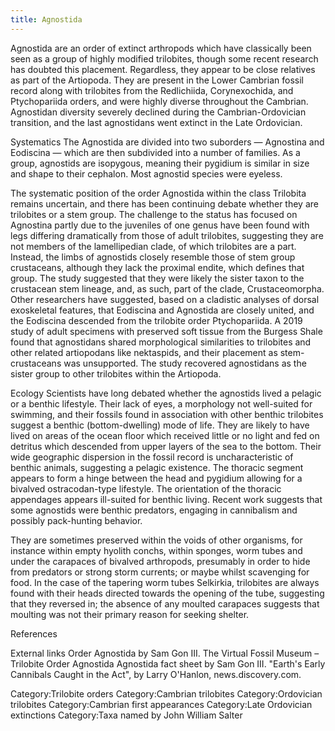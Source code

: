```yaml
---
title: Agnostida
---
```

Agnostida are an order of extinct arthropods which have classically been seen as a group of highly modified trilobites, though some recent research has doubted this placement. Regardless, they appear to be close relatives as part of the Artiopoda. They are present in the Lower Cambrian fossil record along with trilobites from the Redlichiida, Corynexochida, and Ptychopariida orders, and were highly diverse throughout the Cambrian. Agnostidan diversity severely declined during the Cambrian-Ordovician transition, and the last agnostidans went extinct in the Late Ordovician.

Systematics
The Agnostida are divided into two suborders — Agnostina and Eodiscina — which are then subdivided into a number of families. As a group, agnostids are isopygous, meaning their pygidium is similar in size and shape to their cephalon. Most agnostid species were eyeless.

The systematic position of the order Agnostida within the class Trilobita remains uncertain, and there has been continuing debate whether they are trilobites or a stem group. The challenge to the status has focused on Agnostina partly due to the juveniles of one genus have been found with legs differing dramatically from those of adult trilobites, suggesting they are not members of the lamellipedian clade, of which trilobites are a part. Instead, the limbs of agnostids closely resemble those of stem group crustaceans, although they lack the proximal endite, which defines that group. The study suggested that they were likely the sister taxon to the crustacean stem lineage, and, as such, part of the clade, Crustaceomorpha. Other researchers have suggested, based on a cladistic analyses of dorsal exoskeletal features, that Eodiscina and Agnostida are closely united, and the Eodiscina descended from the trilobite order Ptychopariida. A 2019 study of adult specimens with preserved soft tissue from the Burgess Shale found that agnostidans shared morphological similarities to trilobites and other related artiopodans like nektaspids, and their placement as stem-crustaceans was unsupported. The study recovered agnostidans as the sister group to other trilobites within the Artiopoda.

Ecology
Scientists have long debated whether the agnostids lived a pelagic or a benthic lifestyle. Their lack of eyes, a morphology not well-suited for swimming, and their fossils found in association with other benthic trilobites suggest a benthic (bottom-dwelling) mode of life. They are likely to have lived on areas of the ocean floor which received little or no light and fed on detritus which descended from upper layers of the sea to the bottom. Their wide geographic dispersion in the fossil record is uncharacteristic of benthic animals, suggesting a pelagic existence. The thoracic segment appears to form a hinge between the head and pygidium allowing for a bivalved ostracodan-type lifestyle. The orientation of the thoracic appendages appears ill-suited for benthic living. Recent work suggests that some agnostids were benthic predators, engaging in cannibalism and possibly pack-hunting behavior.

They are sometimes preserved within the voids of other organisms, for instance within empty hyolith conchs, within sponges, worm tubes and under the carapaces of bivalved arthropods, presumably in order to hide from predators or strong storm currents; or maybe whilst scavenging for food. In the case of the tapering worm tubes Selkirkia, trilobites are always found with their heads directed towards the opening of the tube, suggesting that they reversed in; the absence of any moulted carapaces suggests that moulting was not their primary reason for seeking shelter.

 References 

 External links 
 Order Agnostida by Sam Gon III.
 The Virtual Fossil Museum – Trilobite Order Agnostida
 Agnostida fact sheet by Sam Gon III.
 "Earth's Early Cannibals Caught in the Act", by Larry O'Hanlon, news.discovery.com.

 
Category:Trilobite orders
Category:Cambrian trilobites
Category:Ordovician trilobites
Category:Cambrian first appearances
Category:Late Ordovician extinctions
Category:Taxa named by John William Salter